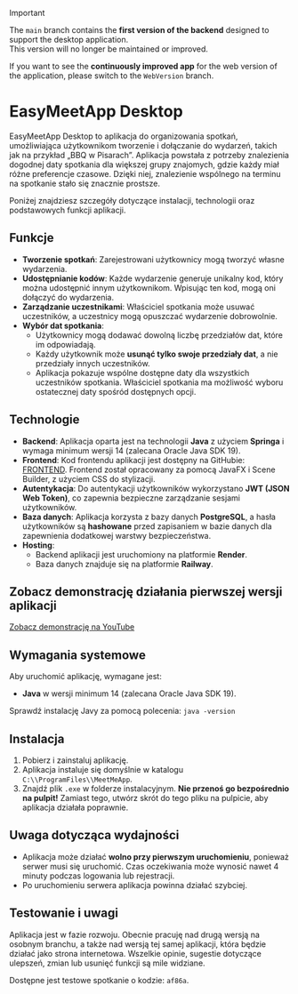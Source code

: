 > [!IMPORTANT]  
> The `main` branch contains the **first version of the backend** designed to support the desktop application.  
> This version will no longer be maintained or improved.  
>  
> If you want to see the **continuously improved app** for the web version of the application, please switch to the `WebVersion` branch.


# EasyMeetApp Desktop

EasyMeetApp Desktop to aplikacja do organizowania spotkań, umożliwiająca użytkownikom tworzenie i dołączanie do wydarzeń, takich jak na przykład „BBQ w Pisarach”. Aplikacja powstała z potrzeby znalezienia dogodnej daty spotkania dla większej grupy znajomych, gdzie każdy miał różne preferencje czasowe. Dzięki niej, znalezienie wspólnego na terminu na spotkanie stało się znacznie prostsze.

Poniżej znajdziesz szczegóły dotyczące instalacji, technologii oraz podstawowych funkcji aplikacji.

## Funkcje

- **Tworzenie spotkań**: Zarejestrowani użytkownicy mogą tworzyć własne wydarzenia.
- **Udostępnianie kodów**: Każde wydarzenie generuje unikalny kod, który można udostępnić innym użytkownikom. Wpisując ten kod, mogą oni dołączyć do wydarzenia.
- **Zarządzanie uczestnikami**: Właściciel spotkania może usuwać uczestników, a uczestnicy mogą opuszczać wydarzenie dobrowolnie.
- **Wybór dat spotkania**:
  - Użytkownicy mogą dodawać dowolną liczbę przedziałów dat, które im odpowiadają.
  - Każdy użytkownik może **usunąć tylko swoje przedziały dat**, a nie przedziały innych uczestników.
  - Aplikacja pokazuje wspólne dostępne daty dla wszystkich uczestników spotkania. Właściciel spotkania ma możliwość wyboru ostatecznej daty spośród dostępnych opcji.

## Technologie

- **Backend**: Aplikacja oparta jest na technologii **Java** z użyciem **Springa** i wymaga minimum wersji 14 (zalecana Oracle Java SDK 19).
- **Frontend**: Kod frontendu aplikacji jest dostępny na GitHubie: [FRONTEND](https://github.com/gszczure/FRONTENDMEETINGAPP). Frontend został opracowany za pomocą JavaFX i Scene Builder, z użyciem CSS do stylizacji.
- **Autentykacja**: Do autentykacji użytkowników wykorzystano **JWT (JSON Web Token)**, co zapewnia bezpieczne zarządzanie sesjami użytkowników.
- **Baza danych**: Aplikacja korzysta z bazy danych **PostgreSQL**, a hasła użytkowników są **hashowane** przed zapisaniem w bazie danych dla zapewnienia dodatkowej warstwy bezpieczeństwa.
- **Hosting**:
  - Backend aplikacji jest uruchomiony na platformie **Render**.
  - Baza danych znajduje się na platformie **Railway**.

## Zobacz demonstrację działania pierwszej wersji aplikacji

[Zobacz demonstrację na YouTube](https://youtu.be/fVYEp7d8_mM)

## Wymagania systemowe

Aby uruchomić aplikację, wymagane jest:
- **Java** w wersji minimum 14 (zalecana Oracle Java SDK 19).

Sprawdź instalację Javy za pomocą polecenia:
`java -version`

## Instalacja

1. Pobierz i zainstaluj aplikację.
2. Aplikacja instaluje się domyślnie w katalogu `C:\\ProgramFiles\\MeetMeApp`.
3. Znajdź plik `.exe` w folderze instalacyjnym. **Nie przenoś go bezpośrednio na pulpit!** Zamiast tego, utwórz skrót do tego pliku na pulpicie, aby aplikacja działała poprawnie.

## Uwaga dotycząca wydajności

- Aplikacja może działać **wolno przy pierwszym uruchomieniu**, ponieważ serwer musi się uruchomić. Czas oczekiwania może wynosić nawet 4 minuty podczas logowania lub rejestracji.
- Po uruchomieniu serwera aplikacja powinna działać szybciej.

## Testowanie i uwagi

Aplikacja jest w fazie rozwoju. Obecnie pracuję nad drugą wersją na osobnym branchu, a także nad wersją tej samej aplikacji, która będzie działać jako strona internetowa. Wszelkie opinie, sugestie dotyczące ulepszeń, zmian lub usunięć funkcji są mile widziane.

Dostępne jest testowe spotkanie o kodzie: `af86a`.
